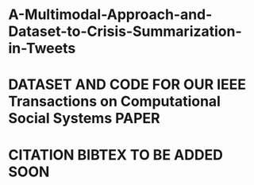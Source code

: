 # A-Multimodal-Approach-and-Dataset-to-Crisis-Summarization-in-Tweets

# DATASET AND CODE FOR OUR IEEE Transactions on Computational Social Systems PAPER

# CITATION BIBTEX TO BE ADDED SOON
